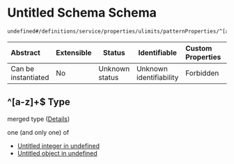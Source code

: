 # Untitled Schema Schema

```txt
undefined#/definitions/service/properties/ulimits/patternProperties/^[a-z]+$
```




| Abstract            | Extensible | Status         | Identifiable            | Custom Properties | Additional Properties | Access Restrictions | Defined In                                                                  |
| :------------------ | ---------- | -------------- | ----------------------- | :---------------- | --------------------- | ------------------- | --------------------------------------------------------------------------- |
| Can be instantiated | No         | Unknown status | Unknown identifiability | Forbidden         | Allowed               | none                | [config_schema_v3.9.json\*](config_schema_v3.9.json "open original schema") |

## ^\[a-z]+$ Type

merged type ([Details](config_schema_v3-definitions-service-properties-ulimits-patternproperties-a-z.md))

one (and only one) of

-   [Untitled integer in undefined](config_schema_v3-definitions-service-properties-ulimits-patternproperties-a-z-oneof-0.md "check type definition")
-   [Untitled object in undefined](config_schema_v3-definitions-service-properties-ulimits-patternproperties-a-z-oneof-1.md "check type definition")
